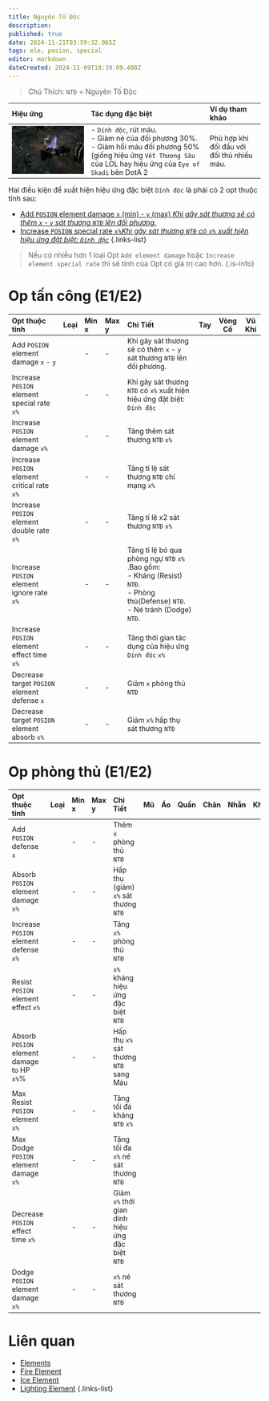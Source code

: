 ```yaml
---
title: Nguyên Tố Độc
description: 
published: true
date: 2024-11-21T03:59:32.065Z
tags: ele, posion, special
editor: markdown
dateCreated: 2024-11-09T18:39:09.408Z
---
```


> Chú Thích: `NTĐ` = Nguyên Tố Độc

| Hiệu ứng | Tác dụng đặc biệt | Ví dụ tham khảo |
|:---------|:------------------|:------|
| ![ele-posion-spec.gif](/assets/elements/ele-posion-spec.gif) | - `Dính độc`, rút máu.<br>- Giảm né của đối phương 30%. <br>- Giảm hồi máu đối phương 50% (giống hiệu ứng `Vết Thương Sâu` của LOL hay hiệu ứng của `Eye of Skadi` bên DotA 2  | Phù hợp khi đối đầu với đối thủ nhiều máu. |

Hai điều kiện để xuất hiện hiệu ứng đặc biệt `Dính độc` là phải có 2 opt thuộc tính sau: 
- [Add `POSION` element damage `x` (min) - `y` (max) *Khi gây sát thương sẽ có thêm `x` - `y` sát thương `NTĐ` lên đối phương.*](https://wiki.mu0rs.com/vi/elements#opt-thu%E1%BB%99c-t%C3%ADnh-e1e2)
- [Increase `POSION` special rate `x%`*Khi gây sát thương `NTĐ` có `x%` xuất hiện hiệu ứng đặt biệt: `Dính độc`*](https://wiki.mu0rs.com/vi/elements#opt-%C4%91%E1%BA%B7c-bi%E1%BB%87t-e3)
{.links-list}

> Nếu có nhiều hơn 1 loại Opt `Add element damage` hoặc `Increase element special rate` thì sẽ tính của Opt có giá trị cao hơn.
{.is-info}

# Op tấn công (E1/E2)

| Opt thuộc tinh | Loại | Min x | Max y | Chi Tiết | Tay | Vòng Cổ | Vũ Khí |
|:---------------|:----:|:------|:------|:---------|:---:|:-------:|:-------:
| Add `POSION` element damage `x` - `y` | <span class="mdi mdi-sword"/> | - | - | Khi gây sát thương sẽ có thêm `x` - `y` sát thương `NTĐ` lên đối phương. | <span class="mdi mdi-check"/> | <span class="mdi mdi-check"/> | <span class="mdi mdi-check"/> |
| Increase `POSION` element special rate `x%` | <span class="mdi mdi-sword"/> | - | - | Khi gây sát thương `NTĐ` có `x%` xuất hiện hiệu ứng đặt biệt: `Dính độc` | <span class="mdi mdi-check"/> | <span class="mdi mdi-check"/> | <span class="mdi mdi-check"/> |
| Increase `POSION` element damage `x%` | <span class="mdi mdi-sword"/> | - | - | Tăng thêm sát thương `NTĐ` `x%` | <span class="mdi mdi-check"/> | <span class="mdi mdi-check"/> | <span class="mdi mdi-check"/> |
| Increase `POSION` element critical rate `x%` | <span class="mdi mdi-sword"/> | - | - | Tăng tỉ lệ sát thương `NTĐ` chí mạng `x%` | <span class="mdi mdi-check"/> | <span class="mdi mdi-check"/> | <span class="mdi mdi-check"/> |
| Increase `POSION` element double rate `x%` | <span class="mdi mdi-sword"/> | - | - | Tăng tỉ lệ x2 sát thương `NTĐ` `x%` | <span class="mdi mdi-check"/> | <span class="mdi mdi-check"/> | <span class="mdi mdi-check"/> |
| Increase `POSION` element ignore rate `x%` | <span class="mdi mdi-sword"/> | - | - | Tăng tỉ lệ bỏ qua phòng ngự `NTĐ` `x%` .Bao gồm:<br>- Kháng (Resist) `NTĐ`.<br>- Phòng thủ(Defense) `NTĐ`.<br>- Né tránh (Dodge) `NTĐ`. | <span class="mdi mdi-check"/> | <span class="mdi mdi-check"/> | <span class="mdi mdi-check"/> |
| Increase `POSION` element effect time `x%` | <span class="mdi mdi-sword"/> | - | - | Tăng thời gian tác dụng của hiệu ứng `Dính độc` `x%` | <span class="mdi mdi-check"/> | <span class="mdi mdi-check"/> | <span class="mdi mdi-check"/> |
| Decrease target `POSION` element defense `x` | <span class="mdi mdi-sword"/> | - | - | Giảm `x` phòng thủ `NTĐ` | <span class="mdi mdi-check"/> | <span class="mdi mdi-check"/> | <span class="mdi mdi-check"/> |
| Decrease target `POSION` element absorb `x%` | <span class="mdi mdi-sword"/> | - | - | Giảm `x%` hấp thụ sát thương `NTĐ` | <span class="mdi mdi-check"/> | <span class="mdi mdi-check"/> | <span class="mdi mdi-check"/> |

# Op phòng thủ (E1/E2)

| Opt thuộc tinh | Loại | Min x | Max y | Chi Tiết | Mũ | Áo | Quần | Chân | Nhẫn | Khiên |
|:---------------|:----:|:------|:------|:---------|:--:|:--:|:----:|:----:|:----:|:-----:|
| Add `POSION` defense `x` | <span class="mdi mdi-shield"/> | - | - | Thêm `x` phòng thủ `NTĐ` | <span class="mdi mdi-check"/> | <span class="mdi mdi-check"/> | <span class="mdi mdi-check"/> | <span class="mdi mdi-check"/> | <span class="mdi mdi-check"/> | <span class="mdi mdi-check"/> |
| Absorb `POSION` element damage `x%` | <span class="mdi mdi-shield"/> | - | - | Hấp thụ (giảm) `x%` sát thương `NTĐ` | <span class="mdi mdi-check"/> | <span class="mdi mdi-check"/> | <span class="mdi mdi-check"/> | <span class="mdi mdi-check"/> | <span class="mdi mdi-check"/> | <span class="mdi mdi-check"/> |
| Increase `POSION` element defense `x%` | <span class="mdi mdi-shield"/> | - | - | Tăng `x%` phòng thủ `NTĐ` | <span class="mdi mdi-check"/> | <span class="mdi mdi-check"/> | <span class="mdi mdi-check"/> | <span class="mdi mdi-check"/> | <span class="mdi mdi-check"/> | <span class="mdi mdi-check"/> |
| Resist `POSION` element effect `x%` | <span class="mdi mdi-shield"/> | - | - | `x%` kháng hiệu ứng đặc biệt `NTĐ` | <span class="mdi mdi-check"/> | <span class="mdi mdi-check"/> | <span class="mdi mdi-check"/> | <span class="mdi mdi-check"/> | <span class="mdi mdi-check"/> | <span class="mdi mdi-check"/> |
| Absorb `POSION` element damage to HP `x%`%| <span class="mdi mdi-shield"/> | - | - | Hấp thụ `x%` sát thương `NTĐ` sang Máu | <span class="mdi mdi-check"/> | <span class="mdi mdi-check"/> | <span class="mdi mdi-check"/> | <span class="mdi mdi-check"/> | <span class="mdi mdi-check"/> | <span class="mdi mdi-check"/> |
| Max Resist `POSION` element `x%` | <span class="mdi mdi-shield"/> | - | - | Tăng tối đá kháng `NTĐ` `x%` | <span class="mdi mdi-check"/> | <span class="mdi mdi-check"/> | <span class="mdi mdi-check"/> | <span class="mdi mdi-check"/> | <span class="mdi mdi-check"/> | <span class="mdi mdi-check"/> |
| Max Dodge `POSION` element damage `x%` | <span class="mdi mdi-shield"/> | - | - | Tăng tối đa `x%` né sát thương `NTĐ` | <span class="mdi mdi-check"/> | <span class="mdi mdi-check"/> | <span class="mdi mdi-check"/> | <span class="mdi mdi-check"/> | <span class="mdi mdi-check"/> | <span class="mdi mdi-check"/> |
| Decrease `POSION` effect time `x%` | <span class="mdi mdi-shield"/> | - | - | Giảm `x%` thời gian dính hiệu ứng đặc biệt `NTĐ` | <span class="mdi mdi-check"/> | <span class="mdi mdi-check"/> | <span class="mdi mdi-check"/> | <span class="mdi mdi-check"/> | <span class="mdi mdi-check"/> | <span class="mdi mdi-check"/> |
| Dodge `POSION` element damage `x%` | <span class="mdi mdi-shield"/> | - | - | `x%` né sát thương `NTĐ` | <span class="mdi mdi-check"/> | <span class="mdi mdi-check"/> | <span class="mdi mdi-check"/> | <span class="mdi mdi-check"/> | <span class="mdi mdi-check"/> | <span class="mdi mdi-check"/> |

# Liên quan
- [Elements](/vi/elements)
- [Fire Element](/vi/elements/fire)
- [Ice Element](/vi/elements/ice)
- [Lighting Element](/vi/elements/lighting)
{.links-list}